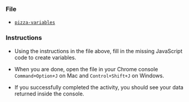 ### File

* [`pizza-variables`](Unsolved/pizza-variables.html)

### Instructions

* Using the instructions in the file above, fill in the missing JavaScript code to create variables.

* When you are done, open the file in your Chrome console `Command+Option+J` on Mac and `Control+Shift+J` on Windows.

* If you successfully completed the activity, you should see your data returned inside the console.
